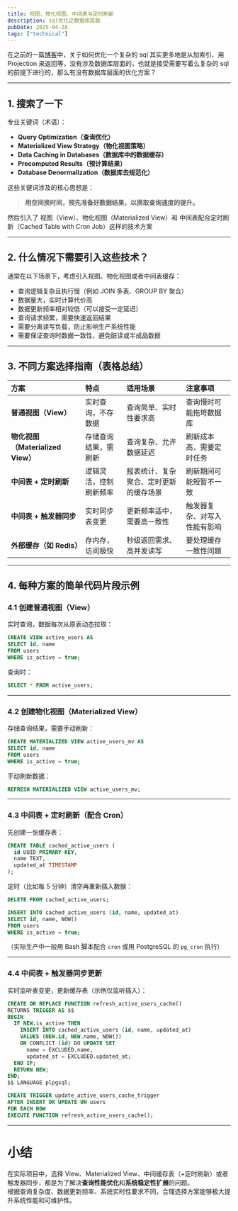```yaml
---
title: 视图、物化视图、中间表与定时刷新
description: sql优化之数据库层面
pubDate: 2025-04-28
tags: ["technical"]
---
```


在之前的一篇[博客](/jlog/blog/designing-and-optimizing-a-complex-search-api-with-spring-data-jpa)中，关于如何优化一个复杂的 sql 其实更多地是从加索引、用 Projection 来返回等，没有涉及数据库层面的，也就是接受需要写着么复杂的 sql 的前提下进行的，那么有没有数据库层面的优化方案？

---

## 1. 搜索了一下

专业关键词（术语）：

- **Query Optimization（查询优化）**
- **Materialized View Strategy（物化视图策略）**
- **Data Caching in Databases（数据库中的数据缓存）**
- **Precomputed Results（预计算结果）**
- **Database Denormalization（数据库去规范化）**

这些关键词涉及的核心思想是：

> **用空间换时间，预先准备好数据结果，以换取查询速度的提升。**

然后引入了 视图（View）、物化视图（Materialized View）和 中间表配合定时刷新（Cached Table with Cron Job）这样的技术方案

---

## 2. 什么情况下需要引入这些技术？

通常在以下场景下，考虑引入视图、物化视图或者中间表缓存：

- 查询逻辑复杂且执行慢（例如 JOIN 多表、GROUP BY 聚合）
- 数据量大，实时计算代价高
- 数据更新频率相对较低（可以接受一定延迟）
- 查询请求频繁，需要快速返回结果
- 需要分离读写负载，防止影响生产系统性能
- 需要保证查询时数据一致性，避免脏读或半成品数据

---

## 3. 不同方案选择指南（表格总结）

| 方案                              | 特点                   | 适用场景                               | 注意事项                     |
| :-------------------------------- | :--------------------- | :------------------------------------- | :--------------------------- |
| **普通视图（View）**              | 实时查询，不存数据     | 查询简单、实时性要求高                 | 查询慢时可能拖垮数据库       |
| **物化视图（Materialized View）** | 存储查询结果，需刷新   | 查询复杂、允许数据延迟                 | 刷新成本高，需要定时任务     |
| **中间表 + 定时刷新**             | 逻辑灵活，控制刷新频率 | 报表统计、复杂聚合、定时更新的缓存场景 | 刷新期间可能短暂不一致       |
| **中间表 + 触发器同步**           | 实时同步表变更         | 更新频率适中，需要高一致性             | 触发器复杂、对写入性能有影响 |
| **外部缓存（如 Redis）**          | 存内存，访问极快       | 秒级返回需求、高并发读写               | 要处理缓存一致性问题         |

---

## 4. 每种方案的简单代码片段示例

### 4.1 创建普通视图（View）

实时查询，数据每次从原表动态拉取：

```sql
CREATE VIEW active_users AS
SELECT id, name
FROM users
WHERE is_active = true;
```

查询时：

```sql
SELECT * FROM active_users;
```

---

### 4.2 创建物化视图（Materialized View）

存储查询结果，需要手动刷新：

```sql
CREATE MATERIALIZED VIEW active_users_mv AS
SELECT id, name
FROM users
WHERE is_active = true;
```

手动刷新数据：

```sql
REFRESH MATERIALIZED VIEW active_users_mv;
```

---

### 4.3 中间表 + 定时刷新（配合 Cron）

先创建一张缓存表：

```sql
CREATE TABLE cached_active_users (
  id UUID PRIMARY KEY,
  name TEXT,
  updated_at TIMESTAMP
);
```

定时（比如每 5 分钟）清空再重新插入数据：

```sql
DELETE FROM cached_active_users;

INSERT INTO cached_active_users (id, name, updated_at)
SELECT id, name, NOW()
FROM users
WHERE is_active = true;
```

（实际生产中一般用 Bash 脚本配合 `cron` 或用 PostgreSQL 的 `pg_cron` 执行）

---

### 4.4 中间表 + 触发器同步更新

实时监听表变更，更新缓存表（示例仅监听插入）：

```sql
CREATE OR REPLACE FUNCTION refresh_active_users_cache()
RETURNS TRIGGER AS $$
BEGIN
  IF NEW.is_active THEN
    INSERT INTO cached_active_users (id, name, updated_at)
    VALUES (NEW.id, NEW.name, NOW())
    ON CONFLICT (id) DO UPDATE SET
      name = EXCLUDED.name,
      updated_at = EXCLUDED.updated_at;
  END IF;
  RETURN NEW;
END;
$$ LANGUAGE plpgsql;

CREATE TRIGGER update_active_users_cache_trigger
AFTER INSERT OR UPDATE ON users
FOR EACH ROW
EXECUTE FUNCTION refresh_active_users_cache();
```

---

# 小结

在实际项目中，选择 View、Materialized View、中间缓存表（+定时刷新）或者触发器同步，都是为了解决**查询性能优化**和**系统稳定性扩展**的问题。  
根据查询复杂度、数据更新频率、系统实时性要求不同，合理选择方案能够极大提升系统性能和可维护性。

